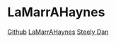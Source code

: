 # LaMarrAHaynes

[Github](https://www.github.com)
[LaMarrAHaynes](https://www.google.com)
[Steely Dan](https://www.google.com)